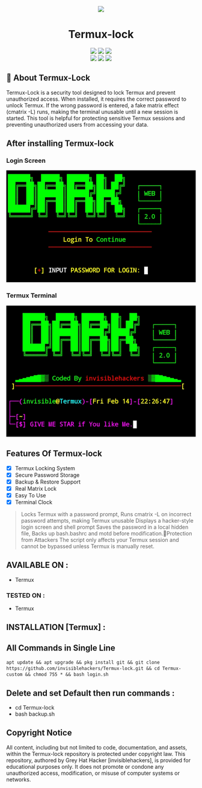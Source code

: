 <p align="center">
<img src="https://img.shields.io/badge/MADE%20IN-INDIA-SCRIPT?colorA=%23ff8100&colorB=%23017e40&colorC=%23ff0000&style=for-the-badge"></a>
</p>
<h1 align="center">Termux-lock</h1>
<p align="center"> 
  <img src="https://img.shields.io/github/stars/invisiblehackers/Termux-lock?style=for-the-badge&color=orange">
  <img src="https://img.shields.io/github/forks/invisiblehackers/Termux-lock?color=cyan&style=for-the-badge&color=purple">
  <img src="https://img.shields.io/github/license/invisiblehackers/Termux-lock?style=for-the-badge&color=blue"><br>
  <img src="https://img.shields.io/badge/Author-invisiblehackers-purple?style=flat-square">
  <img src="https://img.shields.io/badge/Open%20Source-Yes-green?style=flat-square">
  <img src="https://img.shields.io/badge/Written%20In-Bash Scripting-cyan?style=flat-square">
</p>

## 📌 About Termux-Lock
Termux-Lock is a security tool designed to lock Termux and prevent unauthorized access. When installed, it requires the correct password to unlock Termux. If the wrong password is entered, a fake matrix effect (cmatrix -L) runs, making the terminal unusable until a new session is started.
This tool is helpful for protecting sensitive Termux sessions and preventing unauthorized users from accessing your data.

## After installing Termux-lock
### Login Screen
![login](.img/Screenshot_2025-02-14-22-25-42-29_84d3000e3f4017145260f7618db1d683.jpg)
### Termux Terminal
![termux-terminal](.img/Screenshot_2025-02-14-22-29-19-49_84d3000e3f4017145260f7618db1d683.jpg)

## Features Of Termux-lock
- [x] Termux Locking System
- [x] Secure Password Storage
- [x] Backup & Restore Support
- [x] Real Matrix Lock
- [X] Easy To Use
- [X] Terminal Clock
> Locks Termux with a password prompt, Runs cmatrix -L on incorrect password attempts, making Termux unusable Displays a hacker-style login screen and shell prompt Saves the password in a local hidden file, Backs up bash.bashrc and motd before modification.🔹Protection from Attackers The script only affects your Termux session and cannot be bypassed unless Termux is manually reset.

## AVAILABLE ON :
* Termux
### TESTED ON :
* Termux

## INSTALLATION [Termux] :
## All Commands in Single Line
```
apt update && apt upgrade && pkg install git && git clone https://github.com/invisiblehackers/Termux-lock.git && cd Termux-custom && chmod 755 * && bash login.sh
```
## Delete and set Default then run commands :
* cd Termux-lock
* bash backup.sh

## Copyright Notice

All content, including but not limited to code, documentation, and assets, within the Termux-lock repository is protected under copyright law. This repository, authored by Grey Hat Hacker [invisiblehackers], is provided for educational purposes only. It does not promote or condone any unauthorized access, modification, or misuse of computer systems or networks.
